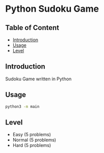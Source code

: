 # Python Sudoku Game

## Table of Content
- [Introduction](#introduction)
- [Usage](#usage)
- [Level](#level)

## Introduction
Sudoku Game written in Python 

## Usage

```bash
python3 -m main

```
## Level
- Easy (5 problems)
- Normal (5 problems)
- Hard (5 problems)
